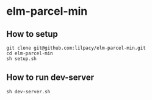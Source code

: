 # elm-parcel-min

## How to setup

```shell:
git clone git@github.com:lilpacy/elm-parcel-min.git
cd elm-parcel-min
sh setup.sh
```

## How to run dev-server
```shell:
sh dev-server.sh
```

